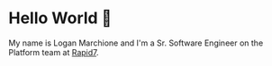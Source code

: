# Hello World 👋

My name is Logan Marchione and I'm a Sr. Software Engineer on the Platform team at [Rapid7](https://github.com/rapid7).
